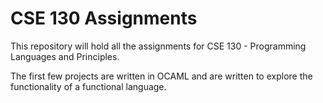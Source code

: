 # CSE 130 Assignments 

This repository will hold all the assignments for CSE 130 - Programming Languages and Principles. 

The first few projects are written in OCAML and are written to explore the functionality of
a functional language. 

